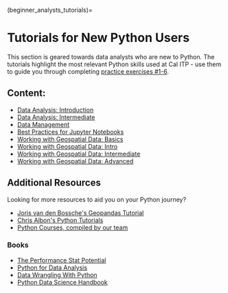 (beginner_analysts_tutorials)=
# Tutorials for New Python Users
This section is geared towards data analysts who are new to Python. The tutorials highlight the most relevant Python skills used at Cal ITP - use them to guide you through completing [practice exercises #1-6](https://github.com/cal-itp/data-analyses/tree/main/example_report).

## Content:
* [Data Analysis: Introduction](pandas-intro)
* [Data Analysis: Intermediate](pandas-intermediate)
* [Data Management](data-management-page)
* [Best Practices for Jupyter Notebooks](nb-best-practices)
* [Working with Geospatial Data: Basics](geo-basics)
* [Working with Geospatial Data: Intro](geo-intro)
* [Working with Geospatial Data: Intermediate](geo-intermediate)
* [Working with Geospatial Data: Advanced](geo-advanced)

## Additional Resources
Looking for more resources to aid you on your Python journey?
* [Joris van den Bossche's Geopandas Tutorial](https://github.com/jorisvandenbossche/geopandas-tutorial)
* [Chris Albon's Python Tutorials](https://chrisalbon.com/#python)
* [Python Courses, compiled by our team](https://docs.google.com/spreadsheets/d/1Omow8F0SUiMx1jyG7GpbwnnJ5yWqlLeMH7SMtKxwG80/edit?usp=sharing)

### Books
* [The Performance Stat Potential](https://www.brookings.edu/book/the-performancestat-potential/)
* [Python for Data Analysis](http://shop.oreilly.com/product/0636920023784.do)
* [Data Wrangling With Python](http://shop.oreilly.com/product/0636920032861.do)
* [Python Data Science Handbook](https://github.com/jakevdp/PythonDataScienceHandbook/tree/master/notebooksk)
